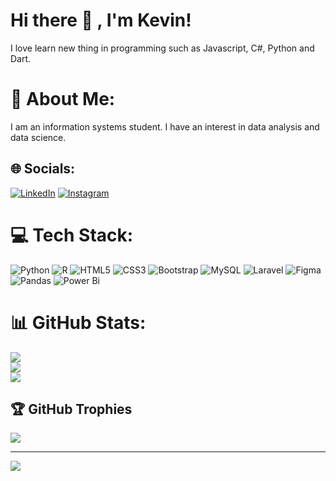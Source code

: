 # Hi there 👋 , I'm Kevin!
I love learn new thing in programming such as Javascript, C#, Python and Dart.  

# 💫 About Me:
I am an information systems student. I have an interest in data analysis and data science.


## 🌐 Socials:
[![LinkedIn](https://img.shields.io/badge/LinkedIn-%230077B5.svg?logo=linkedin&logoColor=white)](https://linkedin.com/in/https://www.linkedin.com/in/danilkevins/) 
[![Instagram](https://img.shields.io/badge/Instagram-%230077B5.svg?logo=linkedin&logoColor=white)](https://www.instagram.com/daniel_kevinnss/) 

# 💻 Tech Stack:
![Python](https://img.shields.io/badge/python-3670A0?style=for-the-badge&logo=python&logoColor=ffdd54) ![R](https://img.shields.io/badge/r-%23276DC3.svg?style=for-the-badge&logo=r&logoColor=white) ![HTML5](https://img.shields.io/badge/html5-%23E34F26.svg?style=for-the-badge&logo=html5&logoColor=white) ![CSS3](https://img.shields.io/badge/css3-%231572B6.svg?style=for-the-badge&logo=css3&logoColor=white) ![Bootstrap](https://img.shields.io/badge/bootstrap-%238511FA.svg?style=for-the-badge&logo=bootstrap&logoColor=white) ![MySQL](https://img.shields.io/badge/mysql-4479A1.svg?style=for-the-badge&logo=mysql&logoColor=white) ![Laravel](https://img.shields.io/badge/laravel-%23FF2D20.svg?style=for-the-badge&logo=laravel&logoColor=white) ![Figma](https://img.shields.io/badge/figma-%23F24E1E.svg?style=for-the-badge&logo=figma&logoColor=white) ![Pandas](https://img.shields.io/badge/pandas-%23150458.svg?style=for-the-badge&logo=pandas&logoColor=white) ![Power Bi](https://img.shields.io/badge/power_bi-F2C811?style=for-the-badge&logo=powerbi&logoColor=black)
# 📊 GitHub Stats:
![](https://github-readme-stats.vercel.app/api?username=danielkevins&theme=vue&hide_border=false&include_all_commits=false&count_private=false)<br/>
![](https://github-readme-streak-stats.herokuapp.com/?user=danielkevins&theme=vue&hide_border=false)<br/>
![](https://github-readme-stats.vercel.app/api/top-langs/?username=danielkevins&theme=vue&hide_border=false&include_all_commits=false&count_private=false&layout=compact)

## 🏆 GitHub Trophies
![](https://github-profile-trophy.vercel.app/?username=danielkevins&theme=radical&no-frame=false&no-bg=false&margin-w=4)

---
[![](https://visitcount.itsvg.in/api?id=danielkevins&icon=0&color=0)](https://visitcount.itsvg.in)
